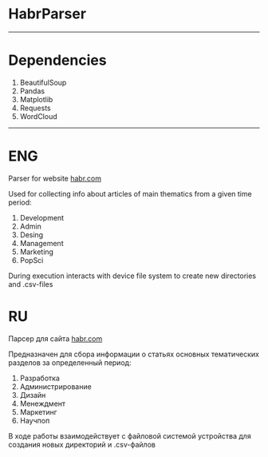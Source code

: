 # HabrParser

---

# Dependencies

1. BeautifulSoup
2. Pandas
3. Matplotlib
4. Requests
5. WordCloud

---

# ENG

Parser for website [habr.com](https://habr.com/ru/top/daily/)

Used for collecting info about articles of main thematics from a given time period:
1. Development
2. Admin
3. Desing
4. Management
5. Marketing
6. PopSci

During execution interacts with device file system to create new directories and .csv-files

# RU

Парсер для сайта [habr.com](https://habr.com/ru/top/daily/)

Предназначен для сбора информации о статьях основных тематических разделов за определенный период:
1. Разработка
2. Администрирование
3. Дизайн
4. Менеждмент
5. Маркетинг
6. Научпоп

В ходе работы взаимодействует с файловой системой устройства для создания новых директорий и .csv-файлов
